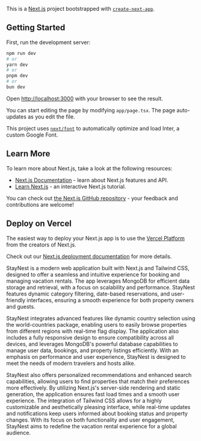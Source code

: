 This is a [Next.js](https://nextjs.org/) project bootstrapped with [`create-next-app`](https://github.com/vercel/next.js/tree/canary/packages/create-next-app).

## Getting Started

First, run the development server:

```bash
npm run dev
# or
yarn dev
# or
pnpm dev
# or
bun dev
```

Open [http://localhost:3000](http://localhost:3000) with your browser to see the result.

You can start editing the page by modifying `app/page.tsx`. The page auto-updates as you edit the file.

This project uses [`next/font`](https://nextjs.org/docs/basic-features/font-optimization) to automatically optimize and load Inter, a custom Google Font.

## Learn More

To learn more about Next.js, take a look at the following resources:

- [Next.js Documentation](https://nextjs.org/docs) - learn about Next.js features and API.
- [Learn Next.js](https://nextjs.org/learn) - an interactive Next.js tutorial.

You can check out [the Next.js GitHub repository](https://github.com/vercel/next.js/) - your feedback and contributions are welcome!

## Deploy on Vercel

The easiest way to deploy your Next.js app is to use the [Vercel Platform](https://vercel.com/new?utm_medium=default-template&filter=next.js&utm_source=create-next-app&utm_campaign=create-next-app-readme) from the creators of Next.js.

Check out our [Next.js deployment documentation](https://nextjs.org/docs/deployment) for more details.

StayNest is a modern web application built with Next.js and Tailwind CSS, designed to offer a seamless and intuitive experience for booking and managing vacation rentals. The app leverages MongoDB for efficient data storage and retrieval, with a focus on scalability and performance. StayNest features dynamic category filtering, date-based reservations, and user-friendly interfaces, ensuring a smooth experience for both property owners and guests.

StayNest integrates advanced features like dynamic country selection using the world-countries package, enabling users to easily browse properties from different regions with real-time flag display. The application also includes a fully responsive design to ensure compatibility across all devices, and leverages MongoDB's powerful database capabilities to manage user data, bookings, and property listings efficiently. With an emphasis on performance and user experience, StayNest is designed to meet the needs of modern travelers and hosts alike.

StayNest also offers personalized recommendations and enhanced search capabilities, allowing users to find properties that match their preferences more effectively. By utilizing Next.js's server-side rendering and static generation, the application ensures fast load times and a smooth user experience. The integration of Tailwind CSS allows for a highly customizable and aesthetically pleasing interface, while real-time updates and notifications keep users informed about booking status and property changes. With its focus on both functionality and user engagement, StayNest aims to redefine the vacation rental experience for a global audience.
